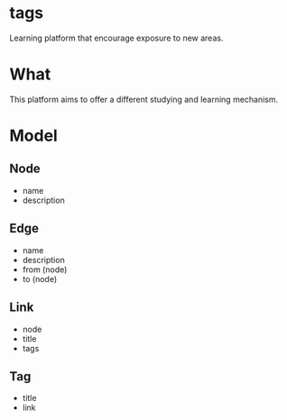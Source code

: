 # tags

Learning platform that encourage exposure to new areas.

# What

This platform aims to offer a different studying and learning mechanism.  

# Model

## Node

- name
- description

## Edge

- name
- description
- from (node)
- to (node)

## Link

- node
- title
- tags

## Tag

- title
- link
